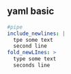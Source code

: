 ## yaml basic
```yaml
#pipe
include_newlines: |
  tpe some text
  second line
fold_newLInes: >
  type some text
  seconds line
```